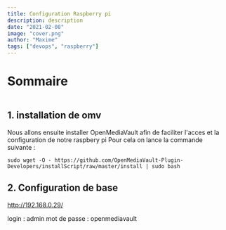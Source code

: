 ```yaml
---
title: Configuration Raspberry pi
description: description
date: "2021-02-08"
image: "cover.png"
author: "Maxime"
tags: ["devops", "raspberry"]
---
```


# Sommaire

```toc

```

## 1. installation de omv

Nous allons ensuite installer OpenMediaVault afin de faciliter l'acces et la configuration de notre raspbery pi
Pour cela on lance la commande suivante :

```
sudo wget -O - https://github.com/OpenMediaVault-Plugin-Developers/installScript/raw/master/install | sudo bash
```

## 2. Configuration de base

http://192.168.0.29/

login : admin
mot de passe : openmediavault
